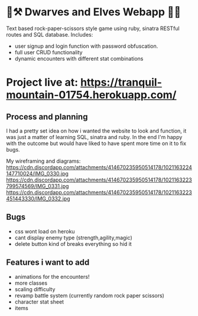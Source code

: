 # 🧔⚒️ Dwarves and Elves Webapp 🧝🏹
Text based rock-paper-scissors style game using ruby, sinatra RESTful routes and SQL database.
Includes:
- user signup and login function with password obfuscation.
- full user CRUD functionality
- dynamic encounters with different stat combinations

# Project live at: https://tranquil-mountain-01754.herokuapp.com/

## Process and planning
I had a pretty set idea on how i wanted the website to look and function, it was just a matter of learning SQL, sinatra and ruby. In the end I'm happy with the outcome but would have liked to have spent more time on it to fix bugs.

My wireframing and diagrams:
https://cdn.discordapp.com/attachments/414670235950514178/1021163224147710024/IMG_0330.jpg
https://cdn.discordapp.com/attachments/414670235950514178/1021163223799574569/IMG_0331.jpg
https://cdn.discordapp.com/attachments/414670235950514178/1021163223451443330/IMG_0332.jpg

## Bugs
- css wont load on heroku
- cant display enemy type (strength,agility,magic)
- delete button kind of breaks everything so hid it

## Features i want to add
- animations for the encounters!
- more classes
- scaling difficulty
- revamp battle system (currently random rock paper scissors)
- character stat sheet
- items
